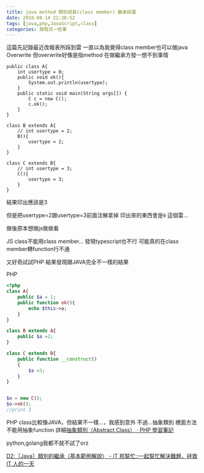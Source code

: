 ```yaml
---
title: java method 類別成員(class member) 繼承踩雷
date: 2018-08-14 22:36:52
tags: [java,php,JavaScript,class]
categories: 寫程式一些事
---
```



這篇先記錄最近改報表所踩到雷
一直以為我覺得class member也可以做java Overwrite
但overwrite好像是指method
在做繼承方發一想不到事情

<!--more-->


```java=
public class A{
    int usertype = 0;
    public void ok(){
        System.out.println(usertype);
    }
    public static void main(String args[]) {
        C c = new C();
        c.ok();
    }
}

class B extends A{
    // int usertype = 2;
    B(){
        usertype = 2;
    }
}

class C extends B{
    // int usertype = 3;
    C(){
        usertype = 3;
    }
}

```
結果印出應該是3

但是把usertype=2跟usertype=3前面注解拿掉
印出來的東西會是`0`
這個雷...


做後原本想做js做做看

JS class不能用class member...
發現typescript也不行
可能真的在class member轉function行不通

又好奇試試PHP
結果發現跟JAVA完全不一樣的結果


PHP

```php
<?php
class A{
    public $a = 1;
    public function ok(){
        echo $this->a;
    }
}

class B extends A{
    public $a =2;
}

class C extends B{
    public function __construct()
    {
        $a =3;
    }
}


$o = new C();
$o->ok();
//print 3
```
PHP class比較像JAVA，但結果不一樣...，我感到意外
不過...抽象類別  裡面方法不能用抽象function
詳細[抽象類別（Abstract Class） · PHP 學習筆記](https://kejyuntw.gitbooks.io/php-learning-notes/class/abstract-class.html)

python,golang我都不就不試了orz

[D2:［Java］類別的繼承（基本範例解說） - iT 邦幫忙::一起幫忙解決難題，拯救 IT 人的一天](https://ithelp.ithome.com.tw/articles/10184771)
